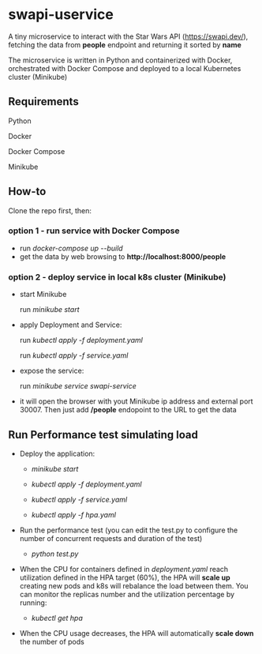 # swapi-uservice
A tiny microservice to interact with the Star Wars API (https://swapi.dev/), fetching the data from **people** endpoint and returning it sorted by **name**

The microservice is written in Python and containerized with Docker, orchestrated with Docker Compose and deployed to a local Kubernetes cluster (Minikube)

## Requirements
Python

Docker

Docker Compose

Minikube

## How-to
Clone the repo first, then:

  ### option 1 - run service with Docker Compose
  - run *docker-compose up --build*
  - get the data by web browsing to **http://localhost:8000/people**
  ### option 2 - deploy service in local k8s cluster (Minikube)
  - start Minikube

    run *minikube start*
  - apply Deployment and Service:

    run *kubectl apply -f deployment.yaml*

    run *kubectl apply -f service.yaml*
  - expose the service:

    run *minikube service swapi-service*
  - it will open the browser with yout Minikube ip address and external port 30007. Then just add **/people** endopoint to the URL to get the data


## Run Performance test simulating load
- Deploy the application:
  - *minikube start*
    
  - *kubectl apply -f deployment.yaml*
     
  - *kubectl apply -f service.yaml*
     
  - *kubectl apply -f hpa.yaml*
     
- Run the performance test (you can edit the test.py to configure the number of concurrent requests and duration of the test)
  
  - *python test.py*
    
- When the CPU for containers defined in *deployment.yaml* reach utilization defined in the HPA target (60%), the HPA will **scale up** creating new pods and k8s will rebalance the load between them. You can monitor the replicas number and the utilization percentage by running:

  - *kubectl get hpa*
    
- When the CPU usage decreases, the HPA will automatically **scale down** the number of pods


  
  
  


